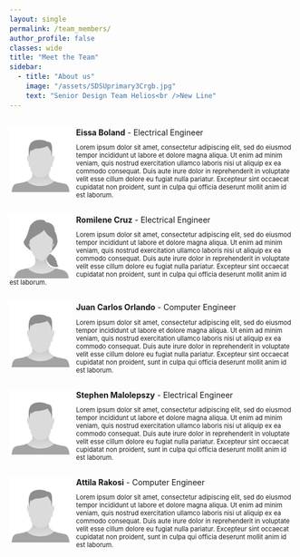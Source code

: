 ```yaml
---
layout: single
permalink: /team_members/
author_profile: false
classes: wide
title: "Meet the Team"
sidebar:
  - title: "About us"
    image: "/assets/SDSUprimary3Crgb.jpg"
    text: "Senior Design Team Helios<br />New Line"
---
```

<br>
<div>
  <strong>Eissa Boland</strong> - Electrical Engineer
    <img src="../assets/man.jpg" style="width:8em; float: left; padding-right: 0.4em">
    <p style="font-size: 0.8em;">
        Lorem ipsum dolor sit amet, consectetur adipiscing elit, sed do eiusmod tempor incididunt ut labore et dolore magna aliqua. Ut enim ad minim veniam, quis nostrud exercitation ullamco laboris nisi ut aliquip ex ea commodo consequat. Duis aute irure dolor in reprehenderit in voluptate velit esse cillum dolore eu fugiat nulla pariatur. Excepteur sint occaecat cupidatat non proident, sunt in culpa qui officia deserunt mollit anim id est laborum.
    </p>
  </div>

<br>
<div>
  <strong>Romilene Cruz</strong> - Electrical Engineer
    <img src="../assets/woman.jpg" style="width:8em; float: left; padding-right: 0.4em">
    <p style="font-size: 0.8em;">
        Lorem ipsum dolor sit amet, consectetur adipiscing elit, sed do eiusmod tempor incididunt ut labore et dolore magna aliqua. Ut enim ad minim veniam, quis nostrud exercitation ullamco laboris nisi ut aliquip ex ea commodo consequat. Duis aute irure dolor in reprehenderit in voluptate velit esse cillum dolore eu fugiat nulla pariatur. Excepteur sint occaecat cupidatat non proident, sunt in culpa qui officia deserunt mollit anim id est laborum.
    </p>
  </div>

<br>
<div>
<strong>Juan Carlos Orlando</strong> - Computer Engineer
  <img src="../assets/man.jpg" style="width:8em; float: left; padding-right: 0.4em">
  <p style="font-size: 0.8em;">
      Lorem ipsum dolor sit amet, consectetur adipiscing elit, sed do eiusmod tempor incididunt ut labore et dolore magna aliqua. Ut enim ad minim veniam, quis nostrud exercitation ullamco laboris nisi ut aliquip ex ea commodo consequat. Duis aute irure dolor in reprehenderit in voluptate velit esse cillum dolore eu fugiat nulla pariatur. Excepteur sint occaecat cupidatat non proident, sunt in culpa qui officia deserunt mollit anim id est laborum.
  </p>
</div>

<br>
<div>
  <strong>Stephen Malolepszy</strong> - Electrical Engineer
    <img src="../assets/man.jpg" style="width:8em; float: left; padding-right: 0.4em">
    <p style="font-size: 0.8em;">
        Lorem ipsum dolor sit amet, consectetur adipiscing elit, sed do eiusmod tempor incididunt ut labore et dolore magna aliqua. Ut enim ad minim veniam, quis nostrud exercitation ullamco laboris nisi ut aliquip ex ea commodo consequat. Duis aute irure dolor in reprehenderit in voluptate velit esse cillum dolore eu fugiat nulla pariatur. Excepteur sint occaecat cupidatat non proident, sunt in culpa qui officia deserunt mollit anim id est laborum.
    </p>
</div>

<br>
<div>
  <strong>Attila Rakosi</strong> - Computer Engineer
    <img src="../assets/man.jpg" style="width:8em; float: left; padding-right: 0.4em">
    <p style="font-size: 0.8em;">
        Lorem ipsum dolor sit amet, consectetur adipiscing elit, sed do eiusmod tempor incididunt ut labore et dolore magna aliqua. Ut enim ad minim veniam, quis nostrud exercitation ullamco laboris nisi ut aliquip ex ea commodo consequat. Duis aute irure dolor in reprehenderit in voluptate velit esse cillum dolore eu fugiat nulla pariatur. Excepteur sint occaecat cupidatat non proident, sunt in culpa qui officia deserunt mollit anim id est laborum.
    </p>
</div>

